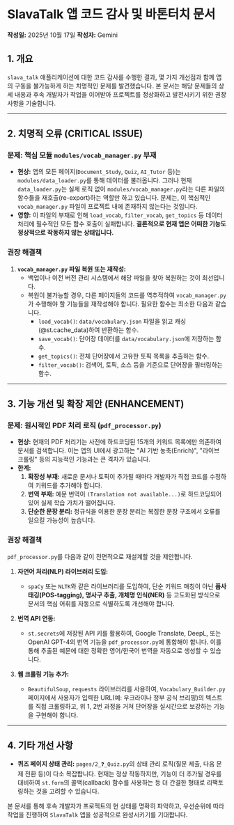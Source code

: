 # SlavaTalk 앱 코드 감사 및 바톤터치 문서

**작성일:** 2025년 10월 17일
**작성자:** Gemini

## 1. 개요

`slava_talk` 애플리케이션에 대한 코드 감사를 수행한 결과, 몇 가지 개선점과 함께 앱의 구동을 불가능하게 하는 치명적인 문제를 발견했습니다. 본 문서는 해당 문제들의 상세 내용과 후속 개발자가 작업을 이어받아 프로젝트를 정상화하고 발전시키기 위한 권장 사항을 기술합니다.

---

## 2. 치명적 오류 (CRITICAL ISSUE)

### 문제: 핵심 모듈 `modules/vocab_manager.py` 부재

- **현상:** 앱의 모든 페이지(`Document_Study`, `Quiz`, `AI_Tutor` 등)는 `modules/data_loader.py`를 통해 데이터를 불러옵니다. 그러나 현재 `data_loader.py`는 실제 로직 없이 `modules/vocab_manager.py`라는 다른 파일의 함수들을 재호출(re-export)하는 역할만 하고 있습니다. 문제는, 이 핵심적인 `vocab_manager.py` 파일이 프로젝트 내에 존재하지 않는다는 것입니다.
- **영향:** 이 파일의 부재로 인해 `load_vocab`, `filter_vocab`, `get_topics` 등 데이터 처리에 필수적인 모든 함수 호출이 실패합니다. **결론적으로 현재 앱은 어떠한 기능도 정상적으로 작동하지 않는 상태입니다.**

### 권장 해결책

1.  **`vocab_manager.py` 파일 복원 또는 재작성:**
    - 백업이나 이전 버전 관리 시스템에서 해당 파일을 찾아 복원하는 것이 최선입니다.
    - 복원이 불가능할 경우, 다른 페이지들의 코드를 역추적하여 `vocab_manager.py`가 수행해야 할 기능들을 재작성해야 합니다. 필요한 함수는 최소한 다음과 같습니다.
        - `load_vocab()`: `data/vocabulary.json` 파일을 읽고 캐싱(@st.cache_data)하여 반환하는 함수.
        - `save_vocab()`: 단어장 데이터를 `data/vocabulary.json`에 저장하는 함수.
        - `get_topics()`: 전체 단어장에서 고유한 토픽 목록을 추출하는 함수.
        - `filter_vocab()`: 검색어, 토픽, 소스 등을 기준으로 단어장을 필터링하는 함수.

---

## 3. 기능 개선 및 확장 제안 (ENHANCEMENT)

### 문제: 원시적인 PDF 처리 로직 (`pdf_processor.py`)

- **현상:** 현재의 PDF 처리기는 사전에 하드코딩된 15개의 키워드 목록에만 의존하여 문서를 검색합니다. 이는 앱의 UI에서 광고하는 "AI 기반 농축(Enrich)", "라이브 크롤링" 등의 지능적인 기능과는 큰 격차가 있습니다.
- **한계:**
    1.  **확장성 부재:** 새로운 문서나 토픽이 추가될 때마다 개발자가 직접 코드를 수정하여 키워드를 추가해야 합니다.
    2.  **번역 부재:** 예문 번역이 `(Translation not available...)`로 하드코딩되어 있어 실제 학습 가치가 떨어집니다.
    3.  **단순한 문장 분리:** 정규식을 이용한 문장 분리는 복잡한 문장 구조에서 오류를 일으킬 가능성이 높습니다.

### 권장 해결책

`pdf_processor.py`를 다음과 같이 전면적으로 재설계할 것을 제안합니다.

1.  **자연어 처리(NLP) 라이브러리 도입:**
    - `spaCy` 또는 `NLTK`와 같은 라이브러리를 도입하여, 단순 키워드 매칭이 아닌 **품사 태깅(POS-tagging), 명사구 추출, 개체명 인식(NER)** 등 고도화된 방식으로 문서의 핵심 어휘를 자동으로 식별하도록 개선해야 합니다.

2.  **번역 API 연동:**
    - `st.secrets`에 저장된 API 키를 활용하여, Google Translate, DeepL, 또는 OpenAI GPT-4의 번역 기능을 `pdf_processor.py`에 통합해야 합니다. 이를 통해 추출된 예문에 대한 정확한 영어/한국어 번역을 자동으로 생성할 수 있습니다.

3.  **웹 크롤링 기능 추가:**
    - `BeautifulSoup`, `requests` 라이브러리를 사용하여, `Vocabulary_Builder.py` 페이지에서 사용자가 입력한 URL(예: 우크라이나 정부 공식 브리핑)의 텍스트를 직접 크롤링하고, 위 1, 2번 과정을 거쳐 단어장을 실시간으로 보강하는 기능을 구현해야 합니다.

---

## 4. 기타 개선 사항

- **퀴즈 페이지 상태 관리:** `pages/2_❓_Quiz.py`의 상태 관리 로직(질문 제출, 다음 문제 전환 등)이 다소 복잡합니다. 현재는 정상 작동하지만, 기능이 더 추가될 경우를 대비하여 `st.form`의 콜백(callback) 함수를 사용하는 등 더 간결한 형태로 리팩토링하는 것을 고려할 수 있습니다.

본 문서를 통해 후속 개발자가 프로젝트의 현 상태를 명확히 파악하고, 우선순위에 따라 작업을 진행하여 `SlavaTalk` 앱을 성공적으로 완성시키기를 기대합니다.

